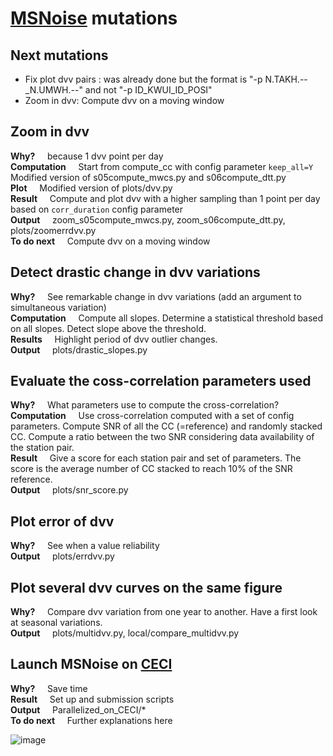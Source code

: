# [MSNoise](https://github.com/ROBelgium/MSNoise) mutations
## Next mutations
* Fix plot dvv pairs : was already done but the format is "-p N.TAKH.--_N.UMWH.--" and not "-p ID_KWUI_ID_POSI"
* Zoom in dvv: Compute dvv on a moving window

## Zoom in dvv
**Why?**
&nbsp;&nbsp;&nbsp; because 1 dvv point per day\
**Computation**
&nbsp;&nbsp;&nbsp; Start from compute_cc with config parameter ```keep_all=Y```\
Modified version of s05compute_mwcs.py and s06compute_dtt.py\
**Plot**
&nbsp;&nbsp;&nbsp; Modified version of plots/dvv.py \
**Result**
&nbsp;&nbsp;&nbsp; Compute and plot dvv with a higher sampling than 1 point per day based on ```corr_duration``` config parameter\
**Output** &nbsp;&nbsp;&nbsp; zoom_s05compute_mwcs.py, zoom_s06compute_dtt.py, plots/zoomerrdvv.py\
**To do next**
&nbsp;&nbsp;&nbsp; Compute dvv on a moving window

## Detect drastic change in dvv variations
**Why?** &nbsp;&nbsp;&nbsp; See remarkable change in dvv variations (add an argument to simultaneous variation)\
**Computation** &nbsp;&nbsp;&nbsp; Compute all slopes. Determine a statistical threshold based on all slopes. Detect slope above the threshold.\
**Results** &nbsp;&nbsp;&nbsp; Highlight period of dvv outlier changes.\
**Output** &nbsp;&nbsp;&nbsp; plots/drastic_slopes.py

## Evaluate the coss-correlation parameters used
**Why?** &nbsp;&nbsp;&nbsp; What parameters use to compute the cross-correlation?\
**Computation** &nbsp;&nbsp;&nbsp; Use cross-correlation computed with a set of config parameters. Compute SNR of all the CC (=reference) and randomly stacked CC. Compute a ratio between the two SNR considering data availability of the station pair.\
**Result** &nbsp;&nbsp;&nbsp; Give a score for each station pair and set of parameters. The score is the average number of CC stacked to reach 10% of the SNR reference.\
**Output** &nbsp;&nbsp;&nbsp; plots/snr_score.py

## Plot error of dvv
**Why?** &nbsp;&nbsp;&nbsp; See when a value reliability \
**Output** &nbsp;&nbsp;&nbsp; plots/errdvv.py

## Plot several dvv curves on the same figure
**Why?** &nbsp;&nbsp;&nbsp; Compare dvv variation from one year to another. Have a first look at seasonal variations.\
**Output** &nbsp;&nbsp;&nbsp; plots/multidvv.py, local/compare_multidvv.py

## Launch MSNoise on [CECI](https://www.ceci-hpc.be/)
**Why?** &nbsp;&nbsp;&nbsp; Save time\
**Result** &nbsp;&nbsp;&nbsp; Set up and submission scripts\
**Output** &nbsp;&nbsp;&nbsp; Parallelized_on_CECI/* \
**To do next** &nbsp;&nbsp;&nbsp; Further explanations here

![image](https://github.com/LaureBrenot/msnoise_mutations/assets/133853397/a5700092-42f8-483f-bcca-17b31250bcb1)

